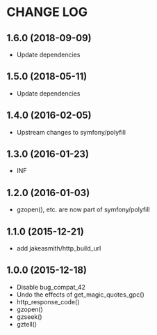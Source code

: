 CHANGE LOG
==========

## 1.6.0 (2018-09-09)
 - Update dependencies

## 1.5.0 (2018-05-11)
 - Update dependencies

## 1.4.0 (2016-02-05)
 - Upstream changes to symfony/polyfill

## 1.3.0 (2016-01-23)
 - INF

## 1.2.0 (2016-01-03)
 - gzopen(), etc. are now part of symfony/polyfill

## 1.1.0 (2015-12-21)
 - add jakeasmith/http_build_url

## 1.0.0 (2015-12-18)
 - Disable bug_compat_42
 - Undo the effects of get_magic_quotes_gpc()
 - http_response_code()
 - gzopen()
 - gzseek()
 - gztell()
